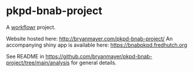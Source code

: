 # pkpd-bnab-project

A [workflowr][] project.

[workflowr]: https://github.com/jdblischak/workflowr

Website hosted here: http://bryanmayer.com/pkpd-bnab-project/
An accompanying shiny app is available here: https://bnabpkpd.fredhutch.org


See README in https://github.com/bryanmayer/pkpd-bnab-project/tree/main/analysis for general details.
